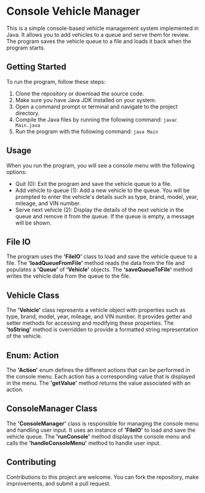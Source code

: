 # Console Vehicle Manager

This is a simple console-based vehicle management system implemented in Java. It allows you to add vehicles to a queue and serve them for review. The program saves the vehicle queue to a file and loads it back when the program starts.

## Getting Started

To run the program, follow these steps:

1. Clone the repository or download the source code.
2. Make sure you have Java JDK installed on your system.
3. Open a command prompt or terminal and navigate to the project directory.
4. Compile the Java files by running the following command:
```javac Main.java```
5. Run the program with the following command:
```java Main```

## Usage

When you run the program, you will see a console menu with the following options:

* Quit (0): Exit the program and save the vehicle queue to a file.
* Add vehicle to queue (1): Add a new vehicle to the queue. You will be prompted to enter the vehicle's details such as type, brand, model, year, mileage, and VIN number.
* Serve next vehicle (2): Display the details of the next vehicle in the queue and remove it from the queue. If the queue is empty, a message will be shown.

## File IO
The program uses the **'FileIO'** class to load and save the vehicle queue to a file. The **'loadQueueFromFile'** method reads the data from the file and populates a **'Queue'** of **'Vehicle'** objects. The **'saveQueueToFile'** method writes the vehicle data from the queue to the file.

## Vehicle Class
The **'Vehicle'** class represents a vehicle object with properties such as type, brand, model, year, mileage, and VIN number. It provides getter and setter methods for accessing and modifying these properties. The **'toString'** method is overridden to provide a formatted string representation of the vehicle.

## Enum: Action
The **'Action'** enum defines the different actions that can be performed in the console menu. Each action has a corresponding value that is displayed in the menu. The **'getValue'** method returns the value associated with an action.

## ConsoleManager Class
The **'ConsoleManager'** class is responsible for managing the console menu and handling user input. It uses an instance of **'FileIO'** to load and save the vehicle queue. The **'runConsole'** method displays the console menu and calls the **'handleConsoleMenu'** method to handle user input.

## Contributing
Contributions to this project are welcome. You can fork the repository, make improvements, and submit a pull request.
